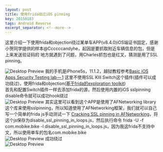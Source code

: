 ```yaml
---
layout: post
title: 使用frida绕过iOS pinning
key: 20150103
tags: Android Reverse
excerpt_separator: <!--more-->
---
```

这里介绍一下使用frida和objection绕过某单车APP(v8.4.0)iOS端证书固定，感谢小贺同学提供的样本@Ccccccandyhe，起因是要抓取附近车辆信息的包，但是上来发送验证码的
地方就遇到了问题，用Charles抓包也是红叉，猜测是用了SSL pinning。
<!--more-->
![Desktop Preview](https://raw.githubusercontent.com/la0s/la0s.github.io/master/screenshots/20181102.1.png)
我的手机是iPhone5s，11.1.2，越狱教程参考[Basic iOS Apps Security Testing lab — 1](https://medium.com/ehsahil/basic-ios-apps-security-testing-lab-1-2bf37c2a7d15)
这里不使用SSL KIll Switch这个插件(插件可以成功绕过)，使用frida和objection([基于frida的exploration toolkit](https://github.com/sensepost/objection))  
首先和配置Switch插件一样去添加frida的源，然后使用内置的iOS sslpinning disable命令就可以成功hook绕过  
![Desktop Preview](https://raw.githubusercontent.com/la0s/la0s.github.io/master/screenshots/20181102.2.png)
其实这里可以看到这个APP是使用了AFNetworking library这个库来使用sslpinning，所以知道使用了AFNetworking框架，我们就可以自己写一个简单的frida js手动测试一下
[Cracking SSL pinning in AFNetworking](https://kov4l3nko.github.io/blog/2018-06-17-afnetwork-disable-ssl-pinning/)，将这个js保存为disable_ssl_pinning_in_loops.js，然后执行命令
frida -U -f  com.mobike.bike  -l disable_ssl_pinning_in_loops.js，因为我这frida不支持中文，所以使用单车的包名com.mobike.bike  
![Desktop Preview](https://raw.githubusercontent.com/la0s/la0s.github.io/master/screenshots/20181102.3.png)
成功绕过  
![Desktop Preview](https://raw.githubusercontent.com/la0s/la0s.github.io/master/screenshots/20181102.4.png)
